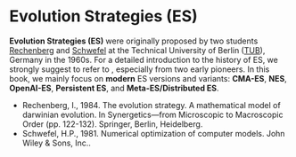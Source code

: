# Evolution Strategies (ES)

**Evolution Strategies (ES)** were originally proposed by two students [Rechenberg](https://web.archive.org/web/20180425010001/http://www.bionik.tu-berlin.de/institut/xstart.htm) and [Schwefel](https://ls11-www.cs.tu-dortmund.de/people/schwefel/) at the Technical University of Berlin ([TUB](https://www.tu.berlin/en/)), Germany in the 1960s. For a detailed introduction to the history of ES, we strongly suggest to refer to [](), especially from two early pioneers. In this book, we mainly focus on **modern** ES versions and variants: **CMA-ES**, **NES**, **OpenAI-ES**, **Persistent ES**, and **Meta-ES/Distributed ES**.

* Rechenberg, I., 1984. The evolution strategy. A mathematical model of darwinian evolution. In Synergetics—from Microscopic to Macroscopic Order (pp. 122-132). Springer, Berlin, Heidelberg.
* Schwefel, H.P., 1981. Numerical optimization of computer models. John Wiley & Sons, Inc..
